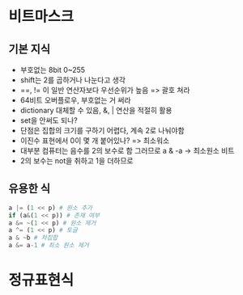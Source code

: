 # 비트마스크
## 기본 지식
 - 부호없는 8bit 0~255
 - shift는 2를 곱하거나 나눈다고 생각
 - ==, != 이 일반 연산자보다 우선순위가 높음 => 괄호 쳐라
 - 64비트 오버플로우, 부호없는 거 써라 
 - dictionary 대체할 수 있음, &, | 연산을 적절히 활용
 - set을 안써도 되나?
 - 단점은 집합의 크기를 구하기 어렵다, 계속 2로 나눠야함
 - 이진수 표현에서 0이 몇 개 붙어있나? => 최소워소
 - 대부분 컴퓨터는 음수를 2의 보수로 함 그러므로 a & -a -> 최소원소 비트
 - 2의 보수는 not을 취하고 1을 더하므로
## 유용한 식
```python
a |= (1 << p) # 원소 추가
if (a&(1 << p)) # 존재 여부
a &= ~(1 << p) # 원소 제거
a ^= (1 << p) # 토글
a & ~b # 차집합
a &= a-1 # 최소 원소 제거
```

# 정규표현식